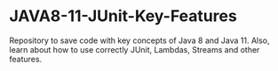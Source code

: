 # JAVA8-11-JUnit-Key-Features
Repository to save code with key concepts of Java 8 and Java 11. Also, learn about how to use correctly JUnit, Lambdas, Streams and other features.
